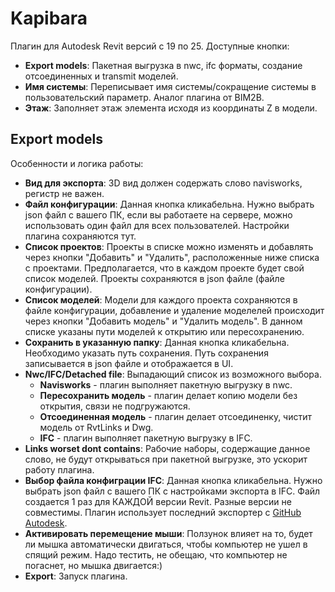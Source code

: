 # Kapibara

Плагин для Autodesk Revit версий с 19 по 25.
Доступные кнопки:
- **Export models**: Пакетная выгрузка в nwc, ifc форматы, создание отсоединенных и transmit моделей.
- **Имя системы**: Переписывает имя системы/сокращение системы в пользовательский параметр. Аналог плагина от BIM2B.
- **Этаж**: Заполняет этаж элемента исходя из координаты Z в модели.

## Export models

Особенности и логика работы:
- **Вид для экспорта**: 3D вид должен содержать слово navisworks, регистр не важен.
- **Файл конфигурации**: Данная кнопка кликабельна. Нужно выбрать json файл с вашего ПК, если вы работаете на сервере, можно использовать один файл для всех пользователей. Настройки плагина сохраняются тут.
- **Список проектов**: Проекты в списке можно изменять и добавлять через кнопки "Добавить" и "Удалить", расположенные ниже списка с проектами. Предполагается, что в каждом проекте будет свой список моделей. Проекты сохраняются в json файле (файле конфигурации).
- **Список моделей**: Модели для каждого проекта сохраняются в файле конфигурации, добавление и удаление моделелей происходит через кнопки "Добавить модель" и "Удалить модель". В данном списке указаны пути моделей к открытию или пересохранению.
- **Сохранить в указанную папку**: Данная кнопка кликабельна. Необходимо указать путь сохранения. Путь сохранения записывается в json файле и отображается в UI.
- **Nwc/IFC/Detached file**: Выпадающий список из возможного выбора.
  - **Navisworks** - плагин выполняет пакетную выгрузку в nwc.
  - **Пересохранить модель** - плагин делает копию модели без открытия, связи не подгружаются.
  - **Отсоединенная модель** - плагин делает отсоединенку, чистит модель от RvtLinks и Dwg.
  - **IFC** - плагин выполняет пакетную выгрузку в IFC.
- **Links worset dont contains**: Рабочие наборы, содержащие данное слово, не будут открываться при пакетной выгрузке, это ускорит работу плагина.
- **Выбор файла конфиграции IFC**:  Данная кнопка кликабельна. Нужно выбрать json файл с вашего ПК с настройками экспорта в IFC. Файл создается 1 раз для КАЖДОЙ версии Revit. Разные версии не совместимы. Плагин использует последний экспортер с [GitHub Autodesk](https://github.com/Autodesk/revit-ifc).
- **Активировать перемещение мыши**:  Ползунок влияет на то, будет ли мышка автоматически двигаться, чтобы компьютер не ушел в спящий режим. Надо тестить, не обещаю, что компьютер не погаснет, но мышка двигается:)
- **Export**: Запуск плагина.

